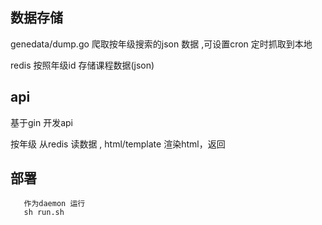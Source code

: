 ## 数据存储
genedata/dump.go 爬取按年级搜索的json 数据 ,可设置cron 定时抓取到本地

redis 按照年级id 存储课程数据(json)
  

## api 
   基于gin 开发api 
   
   按年级  从redis 读数据 , html/template 渲染html，返回
   
## 部署 
 ```apple js
    作为daemon 运行 
    sh run.sh 
```

